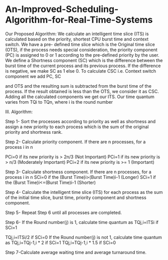 # An-Improved-Scheduling-Algorithm-for-Real-Time-Systems



Our Proposed Algorithm:
We calculate an intelligent time slice (ITS) is calculated based on the priority, shortest CPU burst time and context switch. We have a pre- defined time slice which is the Original time slice
(OTS), if the process needs special consideration, the priority component (PC) is assigned to 0 or 1 according to the pre-defined priority by the user. We define a Shortness component (SC) which is the difference between the burst time of the current process and its previous process. If the difference is negative, we make SC as 1 else
0. To calculate CSC i.e. Context switch component we add PC, SC
 
and OTS and the resulting sum is subtracted from the burst time of the process. If the result obtained is less than the OTS, we consider it as CSC. Adding all the calculated components we get our ITS.
Our time quantum varies from TQi to TQn, where i is the round number

III.	Algorithm:



Step 1- Sort the processes according to priority as well as shortness and assign a new priority to each process which is the sum of the original priority and shortness rank.

Step 2- Calculate priority component. If there are n processes, for a process i in n

PCi=0 if its new priority is > 2n/3 (Not Important)
PCi=1 if its new priority is > n/3 (Moderately Important) PCi=2 if its new priority is >= 1 (Important)

Step 3- Calculate shortness component. If there are n processes, for a process i in n
SCi=0 if the (Burst Time)i>(Burst Time)i-1 (Longer) SCi=1 if the (Burst Time)i<=(Burst Time)i-1 (Shorter)

Step 4- Calculate the intelligent time slice (ITS) for each process as the sum of the initial time slice, burst time, priority component and shortness component.

Step 5- Repeat Step 6 until all processes are completed.

Step 6- If the Round number(j) is 1, calculate time quantum as TQj,i=ITSi if SCi=1
 
TQj,i=ITSi/2 if SCi=0
If the Round number(j) is not 1, calculate time quantum as TQj,i=TQj-1,i * 2 if SCi=1
TQj,i=TQj-1,i * 1.5 if SCi=0

Step 7-Calculate average waiting time and average turnaround time.

